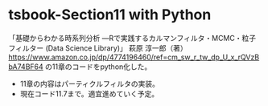 # tsbook-Section11 with Python
「基礎からわかる時系列分析 ―Rで実践するカルマンフィルタ・MCMC・粒子フィルター (Data Science Library)」   萩原 淳一郎（著） https://www.amazon.co.jp/dp/4774196460/ref=cm_sw_r_tw_dp_U_x_rQVzBbA74BF64 の11章のコードをpython化した。  

- 11章の内容はパーティクルフィルタの実装。
- 現在コード11.7まで。適宜進めていく予定。
